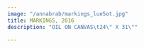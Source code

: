 ```yaml
---
image: "/annabrab/markings_lue5ot.jpg"
title: MARKINGS, 2016
description: "OIL ON CANVAS\t24\" X 31\""

---
```

